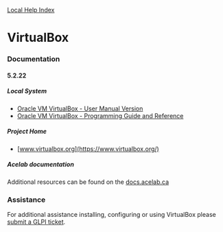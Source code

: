 

[Local Help Index](../../index/index.html)

# VirtualBox

### Documentation

#### 5.2.22

##### Local System

* [Oracle VM VirtualBox - User Manual Version](/usr/share/doc/virtualbox-5.2/UserManual.pdf)
* [Oracle VM VirtualBox - Programming Guide and
  Reference](/usr/share/doc/virtualbox-5.2/SDKRef.pdf)

##### Project Home

* [www.virtualbox.org](https://www.virtualbox.org/)

##### Acelab documentation

Additional resources can be found on the [docs.acelab.ca](https://docs.acelab.ca/)

### Assistance

For additional assistance installing, configuring or using VirtualBox please [submit a GLPI ticket](https://glpi.acelab.ca/).

